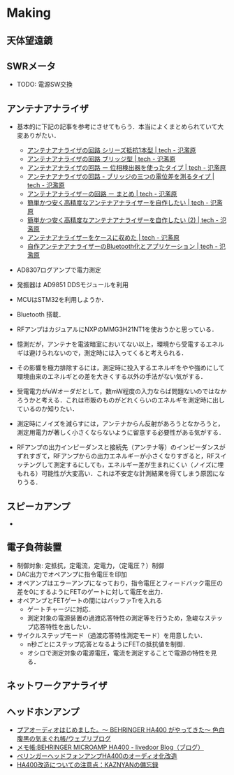 # Making


## 天体望遠鏡

## SWRメータ
  - TODO: 電源SW交換


## アンテナアナライザ
  - 基本的に下記の記事を参考にさせてもらう．本当によくまとめられていて大変ありがたい．
    - [アンテナアナライザの回路 シリーズ抵抗1本型 | tech - 氾濫原](https://lowreal.net/2016/03/01/1)
    - [アンテナアナライザの回路 ブリッジ型 | tech - 氾濫原](https://lowreal.net/2016/03/01/2)
    - [アンテナアナライザの回路 ー 位相検出器を使ったタイプ | tech - 氾濫原](https://lowreal.net/2016/03/04/1)
    - [アンテナアナライザの回路 - ブリッジの三つの電位差を測るタイプ | tech - 氾濫原](https://lowreal.net/2016/03/03/1)
    - [アンテナアナライザーの回路 ー まとめ | tech - 氾濫原](https://lowreal.net/2016/03/06/1)
    - [簡単かつ安く高精度なアンテナアナライザーを自作したい | tech - 氾濫原](https://lowreal.net/2016/03/20/1)
    - [簡単かつ安く高精度なアンテナアナライザーを自作したい (2) | tech - 氾濫原](https://lowreal.net/2016/03/22/1)
    - [アンテナアナライザーをケースに収めた | tech - 氾濫原](https://lowreal.net/2016/04/01/1)
    - [自作アンテナアナライザーのBluetooth化とアプリケーション | tech - 氾濫原](https://lowreal.net/2016/03/26/1)

  - AD8307ログアンプで電力測定
  - 発振器は AD9851 DDSモジュールを利用
  - MCUはSTM32を利用しようか．
  - Bluetooth 搭載．
  - RFアンプはカジュアルにNXPのMMG3H21NT1を使おうかと思っている．

  - 憶測だが，アンテナを電波暗室においてない以上，環境から受電するエネルギは避けられないので，測定時には入ってくると考えられる．
  - その影響を極力排除するには，測定時に投入するエネルギをやや強めにして環境由来のエネルギとの差を大きくする以外の手法がない気がする．
  - 受電電力がuWオーダだとして，数mW程度の入力ならば問題ないのではなかろうかと考える．これは市販のものがどれくらいのエネルギを測定時に出しているのか知りたい．
  - 測定時にノイズを減らすには，アンテナからん反射があろうとなかろうと，測定用電力が著しく小さくならないように留意する必要性がある気がする．
  - RFアンプの出力インピーダンスと接続先（アンテナ等）のインピーダンスがずれすぎて，RFアンプからの出力エネルギーが小さくなりすぎると，RFスイッチングして測定するにしても，エネルギー差が生まれにくい（ノイズに埋もれる）可能性が大変高い．これは不安定な計測結果を得てしまう原因になりうる．

## スピーカアンプ
  - 

## 電子負荷装置
  - 制御対象: 定抵抗，定電流，定電力，（定電圧？）制御
  - DAC出力でオペアンプに指令電圧を印加
  - オペアンプはエラーアンプになっており，指令電圧とフィードバック電圧の差を0にするようにFETのゲートに対して電圧を出力．
  - オペアンプとFETゲートの間にはバッファTrを入れる
    - ゲートチャージに対応．
    - 測定対象の電源装置の過渡応答特性の測定等を行うため，急峻なステップ応答特性を出したい．
  - サイクルステップモード（過渡応答特性測定モード）を用意したい．
    - n秒ごとにステップ応答となるようにFETの抵抗値を制御．
    - オシロで測定対象の電源電圧，電流を測定することで電源の特性を見る．

## ネットワークアナライザ


## ヘッドホンアンプ
  - [プアオーディオはじめました。～ BEHRINGER HA400 がやってきた～ 色白腹黒の気まぐれ帳/ウェブリブログ](https://irojiro-haraguro.at.webry.info/201406/article_1.html)
  - [メモ帳:BEHRINGER MICROAMP HA400 - livedoor Blog（ブログ）](http://blog.livedoor.jp/r_ten/archives/51933905.html)
  - [ベリンガーヘッドフォンアンプHA400のオーディオ化改造](https://skeishi.web.fc2.com/audio/kaizou/HA400/HA400.html)
  - [HA400改造についての注意点：KAZNYANの備忘録](https://s.webry.info/sp/kunekune.at.webry.info/200903/article_5.html)
  